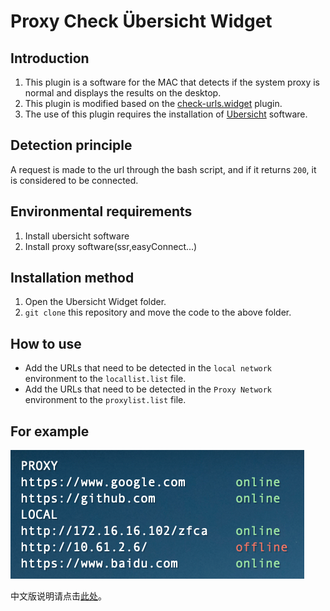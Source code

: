 Proxy Check Übersicht Widget
==========================

Introduction
-------
1. This plugin is a software for the MAC that detects if the system proxy is normal and displays the results on the desktop.
2. This plugin is modified based on the [check-urls.widget](http://tracesof.net/uebersicht-widgets/#check-urls) plugin.
3. The use of this plugin requires the installation of [Ubersicht](http://tracesof.net/uebersicht/) software.

Detection principle
-------
A request is made to the url through the bash script, and if it returns `200`, it is considered to be connected.

Environmental requirements
-------
1. Install ubersicht software
2. Install proxy software(ssr,easyConnect...)

Installation method
-------
1. Open the Ubersicht Widget folder.
2. `git clone` this repository and move the code to the above folder.

How to use
-------
- Add the URLs that need to be detected in the `local network` environment to the `locallist.list` file.
- Add the URLs that need to be detected in the `Proxy Network` environment to the `proxylist.list` file.

For example
-------
![Example!](screenshot.png)

中文版说明请点击[此处](./README_CN.md)。